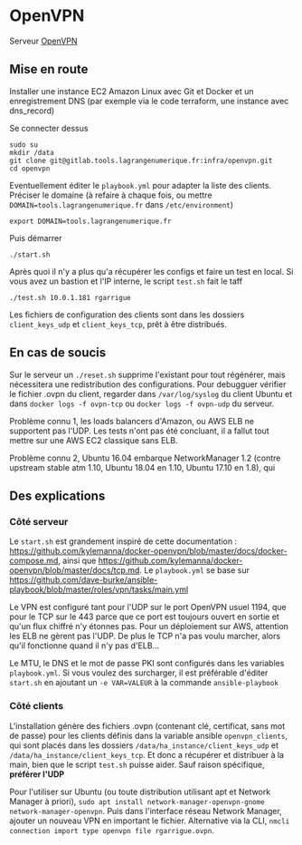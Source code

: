# OpenVPN

Serveur [OpenVPN](https://www.openvpn.net/)

## Mise en route

Installer une instance EC2 Amazon Linux avec Git et Docker et un enregistrement DNS (par exemple via le code terraform, une instance avec dns_record)

Se connecter dessus

    sudo su
    mkdir /data
    git clone git@gitlab.tools.lagrangenumerique.fr:infra/openvpn.git
    cd openvpn

Eventuellement éditer le `playbook.yml` pour adapter la liste des clients. Préciser le domaine (à refaire à chaque fois, ou mettre `DOMAIN=tools.lagrangenumerique.fr` dans `/etc/environment`)

    export DOMAIN=tools.lagrangenumerique.fr

Puis démarrer

    ./start.sh

Après quoi il n'y a plus qu'a récupérer les configs et faire un test en local. Si vous avez un bastion et l'IP interne, le script `test.sh` fait le taff

    ./test.sh 10.0.1.181 rgarrigue

Les fichiers de configuration des clients sont dans les dossiers `client_keys_udp` et `client_keys_tcp`, prêt à être distribués.

## En cas de soucis

Sur le serveur un `./reset.sh` supprime l'existant pour tout régénérer, mais nécessitera une redistribution des configurations. Pour debugguer vérifier le fichier .ovpn du client, regarder dans `/var/log/syslog` du client Ubuntu et dans `docker logs -f ovpn-tcp` ou `docker logs -f ovpn-udp` du serveur.

Problème connu 1, les loads balancers d'Amazon, ou AWS ELB ne supportent pas l'UDP. Les tests n'ont pas été concluant, il a fallut tout mettre sur une AWS EC2 classique sans ELB.

Problème connu 2, Ubuntu 16.04 embarque NetworkManager 1.2 (contre upstream stable atm 1.10, Ubuntu 18.04 en 1.10, Ubuntu 17.10 en 1.8), qui 

## Des explications

### Côté serveur

Le `start.sh` est grandement inspiré de cette documentation : https://github.com/kylemanna/docker-openvpn/blob/master/docs/docker-compose.md, ainsi que https://github.com/kylemanna/docker-openvpn/blob/master/docs/tcp.md. Le `playbook.yml` se base sur https://github.com/dave-burke/ansible-playbook/blob/master/roles/vpn/tasks/main.yml

Le VPN est configuré tant pour l'UDP sur le port OpenVPN usuel 1194, que pour le TCP sur le 443 parce que ce port est toujours ouvert en sortie et qu'un flux chiffré n'y étonnes pas. Pour un déploiement sur AWS, attention les ELB ne gèrent pas l'UDP. De plus le TCP n'a pas voulu marcher, alors qu'il fonctionne quand il n'y pas d'ELB...

Le MTU, le DNS et le mot de passe PKI sont configurés dans les variables `playbook.yml`. Si vous voulez des surcharger, il est préférable d'éditer `start.sh` en ajoutant un `-e VAR=VALEUR` à la commande `ansible-playbook`

### Côté clients

L'installation génère des fichiers .ovpn (contenant clé, certificat, sans mot de passe) pour les clients définis dans la variable ansible `openvpn_clients`, qui sont placés dans les dossiers `/data/ha_instance/client_keys_udp` et `/data/ha_instance/client_keys_tcp`. Et donc a récupérer et distribuer à la main, bien que le script `test.sh` puisse aider. Sauf raison spécifique, **préférer l'UDP**

Pour l'utiliser sur Ubuntu (ou toute distribution utilisant apt et Network Manager à priori), `sudo apt install network-manager-openvpn-gnome network-manager-openvpn`. Puis dans l'interface réseau Network Manager, ajouter un nouveau VPN en important le fichier. Alternative via la CLI, `nmcli connection import type openvpn file rgarrigue.ovpn`.
